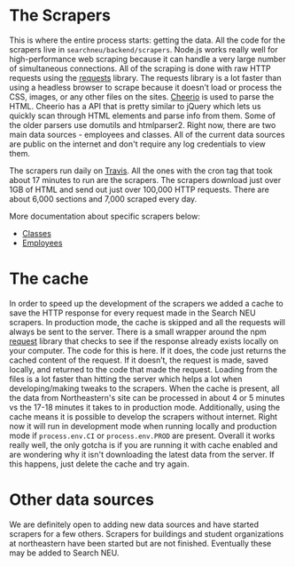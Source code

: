 
# The Scrapers

This is where the entire process starts: getting the data. All the code for the scrapers live in `searchneu/backend/scrapers`. Node.js works really well for high-performance web scraping because it can handle a very large number of simultaneous connections. All of the scraping is done with raw HTTP requests using the [requests](https://www.npmjs.com/package/request) library. The requests library is a lot faster than using a headless browser to scrape because it doesn’t load or process the CSS, images, or any other files on the sites. [Cheerio](https://cheerio.js.org/) is used to parse the HTML. Cheerio has a API that is pretty similar to jQuery which lets us quickly scan through HTML elements and parse info from them. Some of the older parsers use domutils and htmlparser2. Right now, there are two main data sources - employees and classes. All of the current data sources are public on the internet and don't require any log credentials to view them. 

The scrapers run daily on [Travis](https://travis-ci.org/ryanhugh/searchneu/builds). All the ones with the cron tag that took about 17 minutes to run are the scrapers. The scrapers download just over 1GB of HTML and send out just over 100,000 HTTP requests. There are about 6,000 sections and 7,000 scraped every day. 

More documentation about specific scrapers below:

- [Classes](Classes.md)
- [Employees](Employees.md)

# The cache

In order to speed up the development of the scrapers we added a cache to save the HTTP response for every request made in the Search NEU scrapers. In production mode, the cache is skipped and all the requests will always be sent to the server. There is a small wrapper around the npm [request](https://github.com/request/request) library that checks to see if the response already exists locally on your computer. The code for this is here. If it does, the code just returns the cached content of the request. If it doesn’t, the request is made, saved locally, and returned to the code that made the request. Loading from the files is a lot faster than hitting the server which helps a lot when developing/making tweaks to the scrapers. When the cache is present, all the data from Northeastern's site can be processed in about 4 or 5 minutes vs the 17-18 minutes it takes to in production mode. Additionally, using the cache means it is possible to develop the scrapers without internet.  Right now it will run in development mode when running locally and production mode if `process.env.CI` or `process.env.PROD` are present. Overall it works really well, the only gotcha is if you are running it with cache enabled and are wondering why it isn't downloading the latest data from the server. If this happens, just delete the cache and try again. 


# Other data sources

We are definitely open to adding new data sources and have started scrapers for a few others. Scrapers for 
 buildings and student organizations at northeastern have been started but are not finished. Eventually these may be added to Search NEU. 

